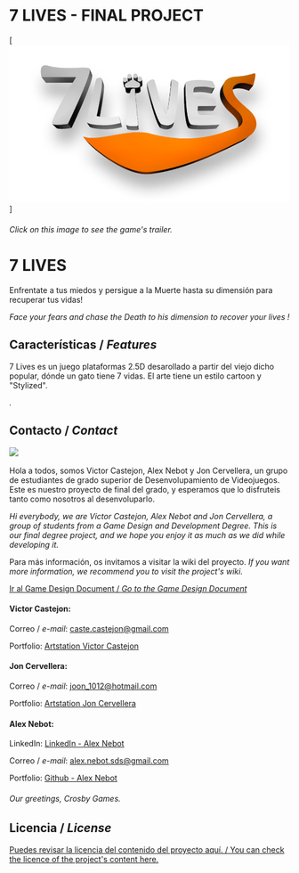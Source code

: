 # 7 LIVES - FINAL PROJECT
[![](https://github.com/Nil05Barney/7-LIVES---FINAL-PROJECT/blob/master/WikiResources/7%20lives.png)]
###### Click on this image to see the game's trailer. 

# **7 LIVES** 

Enfrentate a tus miedos y persigue a la Muerte hasta su dimensión para recuperar tus vidas!

_Face your fears and chase the Death to his dimension to recover your lives !_

## Características / _Features_

7 Lives es un juego plataformas 2.5D desarollado a partir del viejo dicho popular, dónde un gato tiene 7 vidas. El arte tiene un estilo cartoon y "Stylized".

_._ 


## Contacto / _Contact_

![](https://github.com/JonCervellera/Crosby/blob/master/WikiResources/logo_crosby.jpg)

Hola a todos, somos Victor Castejon, Alex Nebot y Jon Cervellera, un grupo de estudiantes de grado superior de Desenvolupamiento de Videojuegos. Este es nuestro proyecto de final del grado, y esperamos que lo disfruteis tanto como nosotros al desenvoluparlo.

_Hi everybody, we are Victor Castejon, Alex Nebot and Jon Cervellera, a group of students from a Game Design and Development Degree. This is our final degree project, and we hope you enjoy it as much as we did while developing it._

Para más información, os invitamos a visitar la wiki del proyecto. _If you want more information, we recommend you to visit the project's wiki._ 

[Ir al Game Design Document / _Go to the Game Design Document_](https://github.com/JonCervellera/Crosby/wiki)


#### Victor Castejon:

Correo / _e-mail_: caste.castejon@gmail.com

Portfolio: [Artstation Victor Castejon](https://www.artstation.com/caste)

#### Jon Cervellera:

Correo / _e-mail_: joon_1012@hotmail.com

Portfolio: [Artstation Jon Cervellera](https://www.artstation.com/joncervellera)

#### Alex Nebot:

LinkedIn: [LinkedIn - Alex Nebot](https://www.linkedin.com/in/alex-nebot-oller)

Correo / _e-mail_: alex.nebot.sds@gmail.com

Portfolio: [Github - Alex Nebot](https://github.com/agune15)

###### *Our greetings, Crosby Games.*


## Licencia / _License_

[Puedes revisar la licencia del contenido del proyecto aquí. / You can check the licence of the project's content here.](https://github.com/JonCervellera/Crosby/blob/master/LICENSE.md)
